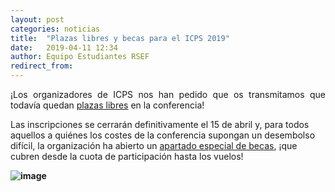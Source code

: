 ```yaml
---
layout: post
categories: noticias
title:  "Plazas libres y becas para el ICPS 2019"
date:   2019-04-11 12:34
author: Equipo Estudiantes RSEF
redirect_from:
---
```


<p style="text-align: justify">
  ¡Los organizadores de ICPS nos han pedido que os transmitamos que todavía quedan <a href="https://icps.cologne/">plazas libres</a> en la conferencia!

  Las inscripciones se cerrarán definitivamente el 15 de abril y, para todos aquellos a quiénes los costes de la conferencia supongan un desembolso difícil, la organización ha abierto un <a href="https://icps.cologne/registration/#Grants">apartado especial de becas</a>, ¡que cubren desde la cuota de participación hasta los vuelos!
</p>

**![image](/img/blog/2019-04-11-icps-scholarships/icps_scholarships-2019.png)**
